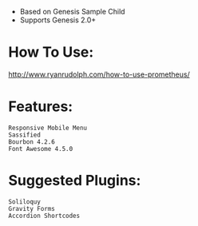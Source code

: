 * Based on Genesis Sample Child
* Supports Genesis 2.0+

# How To Use:

<http://www.ryanrudolph.com/how-to-use-prometheus/>

# Features:

    Responsive Mobile Menu
    Sassified
    Bourbon 4.2.6
    Font Awesome 4.5.0

# Suggested Plugins:

    Soliloquy
    Gravity Forms
    Accordion Shortcodes
